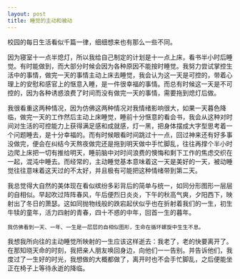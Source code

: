 ```yaml
---
layout: post
title: 睡觉的主动和被动
---
```


  校园的每日生活看似千篇一律，细细想来也有那么一些不同。

  因为寝室十一点半熄灯，所以我给自己制定的计划是十一点上床，看书半小时后睡觉。有时能做到，而大部分时候会因为各种原因不能按时睡觉。我努力尝试掌控生活中的事情，做完一天的事情主动上床去睡觉，我会认为这一天是可控的，带着心理上的安慰和感官上的惬意入睡，是一件很幸福的事情。而总有时候这一天是不可控的，因为各种诱惑浪费了时间而没有做完一天的事情，需要拖到熄灯后做。

  我很看重这两种情况，因为仿佛这两种情况对我情绪影响很大，如果一天暮色降临，做完一天的工作然后主动上床睡觉，睡前十分惬意的看会书，我会从这种对时间对生活的可控能力上获得满足感和成就感，灯一黑，把身体摆成大字型思考着一个问题睡去，是十分幸福的。而有时候眼看时间跳过十一点，回过神来还有好多事没做完，便会在纠结今天熬夜做完还是拖到明天做中手忙脚乱，往往再撑个半小时边爬上床把一切有推给明天，睡前脑中对时间浪费的懊悔和剩下工作的焦虑交织在一起，混沌中睡去。而经常的，主动睡觉基本意味着这一天是美好的一天，被动睡觉往往意味着这天过的不太好，并且极有可能把这种情绪带到第二天。

  我总觉得大自然的美体现在看似缤纷多彩背后的简单与统一，如同分形图形一层层的自相似。早起吹过阵阵春风，午后便烈日炎炎，下午的秋高气爽，夕阳西下，映射出了冬日的萧瑟。这如同抛物线般的跌宕起伏似乎也在折射着我们的一生，初生牛犊的童年，活力四射的青春，四十不惑的中年，回首一生的暮年。
  	
	我仿佛看到一天、一年、一生是一层层的自相似图形，生命在循环螺旋中生生不息。
  
  我想我所向往的主动睡觉所映射的一生应该这样逝去：我老了，老的快要离开了。在那知晓天命的时刻，我把亲人朋友唤回身边，向他们一一告别。并告诉他们，我度过了一生好的时光，我想做的大概都做了，离开时也不会手忙脚乱，之后便能坐正在椅子上等待永逝的降临。